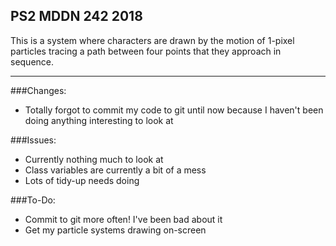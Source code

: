 ## PS2 MDDN 242 2018

This is a system where characters are drawn by the motion of 1-pixel particles tracing a path between
four points that they approach in sequence.

---

###Changes:
- Totally forgot to commit my code to git until now because I haven't been doing anything interesting to look at

###Issues:
- Currently nothing much to look at
- Class variables are currently a bit of a mess
- Lots of tidy-up needs doing

###To-Do:
- Commit to git more often! I've been bad about it
- Get my particle systems drawing on-screen
